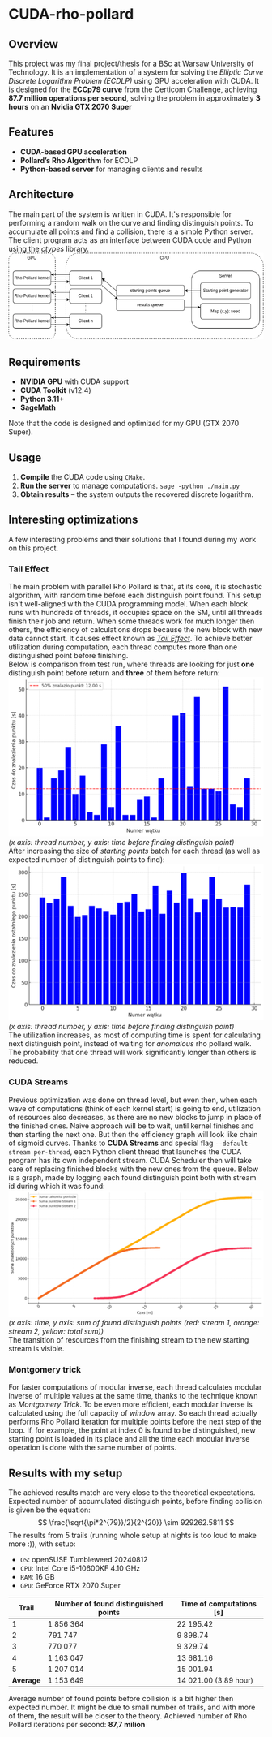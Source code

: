 # CUDA-rho-pollard

## Overview

This project was my final project/thesis for a BSc at Warsaw University of Technology.
It is an implementation of a system for solving the _Elliptic Curve Discrete Logarithm Problem (ECDLP)_
using GPU acceleration with CUDA. It is designed for the **ECCp79 curve**
from the Certicom Challenge, achieving **87.7 million operations per second**,
solving the problem in approximately **3 hours** on an **Nvidia GTX 2070 Super**

## Features

- **CUDA-based GPU acceleration**
- **Pollard’s Rho Algorithm** for ECDLP
- **Python-based server** for managing clients and results

## Architecture

The main part of the system is written in CUDA. It's responsible for performing a random walk on the curve
and finding distinguish points. To accumulate all points and find a collision,
there is a simple Python server. The client program acts as an interface between
CUDA code and Python using the _ctypes_ library.
![Arch](./img/arch.png)

## Requirements

- **NVIDIA GPU** with CUDA support
- **CUDA Toolkit** (v12.4)
- **Python 3.11+**
- **SageMath**

Note that the code is designed and optimized for my GPU (GTX 2070 Super).

## Usage

1. **Compile** the CUDA code using `CMake`.
2. **Run the server** to manage computations. `sage -python ./main.py`
4. **Obtain results** – the system outputs the recovered discrete logarithm.

## Interesting optimizations

A few interesting problems and their solutions that I found during my
work on this project.

### Tail Effect

The main problem with parallel Rho Pollard is that,
at its core, it is stochastic algorithm,
with random time before each distinguish point found.
This setup isn't well-aligned with the CUDA programming model.
When each block runs with hundreds of threads, it occupies space on the SM, until all threads
finish their job and return. When some threads work for much longer then others,
the efficiency of calculations drops because the new block with new data cannot start.
It causes effect known as
[_Tail Effect_](https://developer.nvidia.com/blog/cuda-pro-tip-minimize-the-tail-effect/).
To achieve better utilization during computation,
each thread computes
more than one distinguished point before finishing.\
Below is comparison from test run, where threads are looking for just **one**
distinguish point before return and **three** of them before return:
![Tail effect one point](./img/tail_effect.png)
_(x axis: thread number, y axis: time before finding distinguish point)_\
After increasing the size of _starting points_ batch for each thread
(as well as expected number of distinguish points to find):
![Tail effect three points](./img/tail_effect_3_17.png)
_(x axis: thread number, y axis: time before finding distinguish point)_\
The utilization increases, as most of computing time is spent for calculating next distinguish point,
instead of waiting for _anomalous_ rho pollard walk. The probability that one thread
will work significantly longer than others is reduced.

### CUDA Streams

Previous optimization was done on thread level, but even then, when each wave of computations
(think of each kernel start) is going to end, utilization of resources also decreases, as there
are no new blocks to jump in place of the finished ones. Naive approach will be to wait,
until kernel finishes and then starting the next one. But then the efficiency graph will
look like chain of sigmoid curves. Thanks to **CUDA Streams** and special flag `--default-stream per-thread`,
each Python client thread that launches the CUDA program has its own independent stream. CUDA Scheduler then
will take care of replacing finished blocks with the new ones from the queue.
Below is a graph, made by logging each found distinguish point
both with stream id during which it was found:
![](/img/streams.png)
_(x axis: time, y axis: sum of found distinguish points (red: stream 1, orange: stream 2, yellow: total sum))_\
The transition of resources from the finishing stream to the new starting stream is visible.

### Montgomery trick

For faster computations of modular inverse, each thread calculates
modular inverse of multiple values at the same time, thanks to the technique
known as _Montgomery Trick_. To be even more efficient, each modular inverse is calculated
using the full capacity of _window_ array. So each thread actually performs Rho Pollard iteration for multiple points before the next step of the loop.
If, for example, the point at index 0 is found to be distinguished,
new starting point is loaded in its place and all the time each modular inverse operation is
done with the same number of points.

## Results with my setup

The achieved results match are very close to the theoretical expectations.
Expected number of accumulated distinguish points, before finding collision is given
be the equation:
$$
\frac{\sqrt{\pi*2^{79}}/2}{2^{20}} \sim 929262.5811
$$
The results from 5 trails (running whole setup at nights is too loud to make more :)), with
setup:
- `OS`: openSUSE Tumbleweed 20240812
- `CPU`: Intel Core i5-10600KF 4.10 GHz
- `RAM`: 16 GB
- `GPU`: GeForce RTX 2070 Super

| Trail       | Number of found distinguished points | Time of computations [s] |
| ----------- | ------------------------------------ | ------------------------ |
| 1           | 1 856 364                            | 22 195.42                |
| 2           | 791 747                              | 9 898.74                 |
| 3           | 770 077                              | 9 329.74                 |
| 4           | 1 163 047                            | 13 681.16                |
| 5           | 1 207 014                            | 15 001.94                |
| **Average** | 1 153 649                            | 14 021.00 (3.89 hour)    |

Average number of found points before collision is a bit
higher then expected number. It might be due to small number of trails,
and with more of them, the result will be closer to the theory.
Achieved number of Rho Pollard iterations per second: **87,7 milion**
